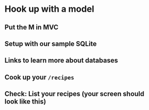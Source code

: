 # Hook up with a model

## Put the M in MVC
## Setup with our sample SQLite
## Links to learn more about databases
## Cook up your `/recipes`
## Check: List your recipes (your screen should look like this)
